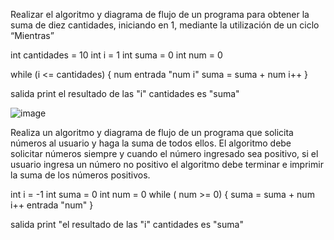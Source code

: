 Realizar el algoritmo y diagrama de flujo de un programa para obtener la suma de diez cantidades, iniciando en 1, mediante la utilización de un ciclo “Mientras”

int cantidades = 10
int i = 1
int suma = 0
int num = 0

while (i <= cantidades) {
  num entrada "num i"
  suma = suma + num
  i++ }
  
 salida print el resultado de las "i" cantidades es "suma"
 
![image](https://user-images.githubusercontent.com/19659201/159751172-7c6afaad-da35-4d9e-96e8-acc9ecbad6e5.png)
 


Realiza un algoritmo y diagrama de flujo de un programa que solicita números al usuario y haga la suma de todos ellos. El algoritmo debe solicitar números siempre y cuando el número ingresado sea positivo, si el usuario ingresa un número no positivo el algoritmo debe terminar e imprimir la suma de los números positivos.


int i = -1
int suma = 0
int num = 0
while ( num >= 0) {
  suma = suma + num
  i++
  entrada "num"
  }
  
 salida print "el resultado de las "i" cantidades es "suma"

